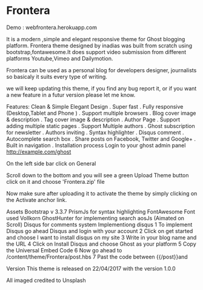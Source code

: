 # Frontera
Demo : webfrontera.herokuapp.com

It is a modern ,simple and elegant responsive theme for Ghost blogging platform. 
Frontera theme designed by inadias was built from scratch using bootstrap,fontawesome.It does support video submission from different platforms Youtube,Vimeo and Dailymotion.

Frontera can be used as a personal blog for developers designer, journalists so basicaly it suits every type of writing.

we will keep updating this theme, if you find any bug report it, or if you want a new feature in a futur version please let me know.

Features:
Clean & Simple Elegant Design .
Super fast .
Fully responsive (Desktop,Tablet and Phone ) .
Support multiple browsers .
Blog cover image & description .
Tag cover image & description .
Author Page .
Support adding multiple static pages .
Support Multiple authors .
Ghost subscription for newsletter .
Authors inviting .
Syntax highlighter .
Disqus comment .
Autocomplete search box .
Share posts on Facebook, Twitter and Google+ .
Built in navigation .
Installation process
Login to your ghost admin panel http://example.com/ghost

On the left side bar click on General

Scroll down to the bottom and you will see a green Upload Theme button click on it and choose 'Frontera.zip' file

Now make sure after uploading it to activate the theme by simply clicking on the Activate anchor link.

Assets
Bootstrap v 3.3.7
PrismJs for syntax highlighting
FontAwesome
Font used Vollkorn
GhostHunter for implementing search
aosJs (Aimated on Scroll)
Disqus for comments system
Implementiong disqus
 1 To implement Disqus go ahead Disqus and login with your account
 2 Click on get started and choose I want to install disqus on my site
 3 Write in your blog name and the URL
 4 Click on Install Disqus and choose Ghost as your platform
 5 Copy the Universal Embed Code
 6 Now go ahead to /content/theme/Frontera/post.hbs
 7 Past the code between {{/post}}and </article>

Version
This theme is released on 22/04/2017 with the version 1.0.0

All imaged credited to Unsplash
